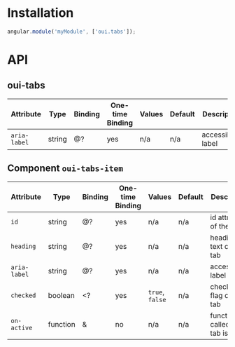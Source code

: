 # Installation

```js
angular.module('myModule', ['oui.tabs']);
```

# API

## oui-tabs

| Attribute     | Type      | Binding   | One-time Binding  | Values            | Default   | Description
| ----          | ----      | ----      | ----              | ----              | ----      | ----
| `aria-label`  | string    | @?        | yes               | n/a               | n/a       | accessibility label

## Component `oui-tabs-item`

| Attribute     | Type      | Binding   | One-time Binding  | Values            | Default   | Description
| ----          | ----      | ----      | ----              | ----              | ----      | ----
| `id`          | string    | @?        | yes               | n/a               | n/a       | id attribute of the panel
| `heading`     | string    | @?        | yes               | n/a               | n/a       | heading text of the tab
| `aria-label`  | string    | @?        | yes               | n/a               | n/a       | accessibility label
| `checked`     | boolean   | <?        | yes               | `true`, `false`   | n/a       | check mark flag of the tab
| `on-active`   | function  | &         | no                | n/a               | n/a       | function called when tab is active
